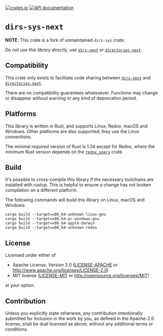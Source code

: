 [![crates.io](https://img.shields.io/crates/v/dirs-sys-next.svg)](https://crates.io/crates/dirs-sys-next)
[![API documentation](https://docs.rs/dirs-sys-next/badge.svg)](https://docs.rs/dirs-sys-next/)

# `dirs-sys-next`

**NOTE**: This crate is a fork of unmaintained `dirs-sys` crate.

_Do not use this library directly, use [`dirs-next`] or [`directories-next`]._

## Compatibility

This crate only exists to facilitate code sharing between [`dirs-next`]
and [`directories-next`].

There are no compatibility guarantees whatsoever.
Functions may change or disappear without warning or any kind of deprecation period.

## Platforms

This library is written in Rust, and supports Linux, Redox, macOS and Windows.
Other platforms are also supported; they use the Linux conventions.

The minimal required version of Rust is 1.34 except for Redox, where the minimum Rust version
depends on the [`redox_users`](https://crates.io/crates/redox_users) crate.

## Build

It's possible to cross-compile this library if the necessary toolchains are installed with rustup.
This is helpful to ensure a change has not broken compilation on a different platform.

The following commands will build this library on Linux, macOS and Windows:

```console
cargo build --target=x86_64-unknown-linux-gnu
cargo build --target=x86_64-pc-windows-gnu
cargo build --target=x86_64-apple-darwin
cargo build --target=x86_64-unknown-redox
```

## License

Licensed under either of

 * Apache License, Version 2.0
   ([LICENSE-APACHE](LICENSE-APACHE) or http://www.apache.org/licenses/LICENSE-2.0)
 * MIT license
   ([LICENSE-MIT](LICENSE-MIT) or http://opensource.org/licenses/MIT)

at your option.

## Contribution

Unless you explicitly state otherwise, any contribution intentionally submitted
for inclusion in the work by you, as defined in the Apache-2.0 license, shall be
dual licensed as above, without any additional terms or conditions.

[`dirs-next`]: https://github.com/xdg-rs/dirs
[`directories-next`]: https://github.com/xdg-rs/dirs/tree/master/directories
